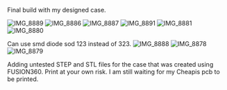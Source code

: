 Final build with my designed case.

![IMG_8889](https://github.com/protieusz/cheapis/assets/118025702/40432094-d670-494f-9f7a-cf6a395e7a75)
![IMG_8886](https://github.com/protieusz/cheapis/assets/118025702/b1a7e6a3-3455-40e0-93f8-d49ad95d6971)
![IMG_8887](https://github.com/protieusz/cheapis/assets/118025702/dd31fed9-4fff-4fda-934c-3f2b563cf67a)
![IMG_8891](https://github.com/protieusz/cheapis/assets/118025702/4b0d9716-aa73-45f2-8f3c-9d000f14554b)
![IMG_8881](https://github.com/protieusz/cheapis/assets/118025702/6d5f6c72-f413-42c5-a41d-67105449f97f)
![IMG_8880](https://github.com/protieusz/cheapis/assets/118025702/675d2c95-f03c-4ff7-b71a-3bb8c6317364)

Can use smd diode sod 123 instead of 323. 
![IMG_8888](https://github.com/protieusz/cheapis/assets/118025702/556955c9-b4f1-42ee-b03e-bb8a1c1447c3)
![IMG_8878](https://github.com/protieusz/cheapis/assets/118025702/d194a083-9952-40e3-96db-ed2f65d30adc)
![IMG_8879](https://github.com/protieusz/cheapis/assets/118025702/d5dfef15-0539-4050-8f20-3d71f93eebac)


Adding untested STEP and STL files for the case that was created using FUSION360. Print at your own risk. I am still waiting for my Cheapis pcb to be printed.
